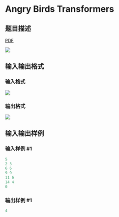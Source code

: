 # Angry Birds Transformers

## 题目描述

[problemUrl]: https://uva.onlinejudge.org/index.php?option=com_onlinejudge&Itemid=8&category=878&page=show_problem&problem=5202

[PDF](https://uva.onlinejudge.org/external/132/p13278.pdf)

![](https://cdn.luogu.com.cn/upload/vjudge_pic/UVA13278/4f09ca7b30a96f3910d23ede56b3364b5215620c.png)

## 输入输出格式

### 输入格式

![](https://cdn.luogu.com.cn/upload/vjudge_pic/UVA13278/343c0f6306c21d78225e2b2718f615cec63080ad.png)

### 输出格式

![](https://cdn.luogu.com.cn/upload/vjudge_pic/UVA13278/ed6b91bfa12d74c839ea5794ca7744e2516e7137.png)

## 输入输出样例

### 输入样例 #1

```cpp
5
2 3
6 6
9 9
11 6
14 4
0
```


### 输出样例 #1

```cpp
4
```


